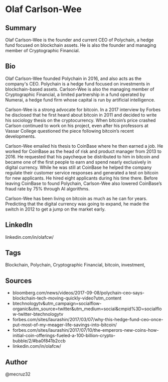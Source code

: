 # Olaf Carlson-Wee

## Summary
Olaf Carlson-Wee is the founder and current CEO of Polychain, a hedge fund focused on blockchain assets. He is also the founder and managing member of Cryptographic Financial.

## Bio
Olaf Carlson-Wee founded Polychain in 2016, and also acts as the company's CEO. Polychain is a hedge fund focused on investments in blockchain-based assets. Carlson-Wee is also the managing member of Cryptographic Financial, a limited partnership in a fund operated by Numerai, a hedge fund firm whose capital is run by artificial intelligence.

Carlson-Wee is a strong advocate for bitcoin. In a 2017 interview by Forbes he disclosed that he first heard about bitcoin in 2011 and decided to write his sociology thesis on the cryptocurrency. When bitcoin’s price crashed Carlson continued to work on his project, even after his professors at Vassar College questioned the piece following bitcoin’s recent developments. 

Carlson-Wee emailed his thesis to CoinBase where he then earned a job. He worked for CoinBase as the head of risk and product manager from 2013 to 2016. He requested that his paycheque be distributed to him in bitcoin and became one of the first people to earn and spend nearly exclusively in digital currency. While he was still at CoinBase he helped the company regulate their customer service responses and generated a test on bitcoin for new applicants. He hired eight applicants during his time there. Before leaving CoinBase to found Polychain, Carlson-Wee also lowered CoinBase’s fraud rate by 75% through AI algorithms.

Carlson-Wee has been living on bitcoin as much as he can for years. Predicting that the digital currency was going to expand, he made the switch in 2012 to get a jump on the market early. 

## LinkedIn
linkedin.com/in/olafcw/

## Tags
Blockchain, Polychain, Cryptographic Financial, bitcoin, investment,

## Sources
- bloomberg.com/news/videos/2017-09-08/polychain-ceo-says-blockchain-tech-moving-quickly-video?utm_content
- btechnologytv&utm_campaign=socialflow-organic&utm_source=twitter&utm_medium=social&cmpid%3D=socialflow-twitter-btechnologytv
- forbes.com/sites/laurashin/2017/03/07/why-this-hedge-fund-ceo-once-put-most-of-my-meager-life-savings-into-bitcoin/
- forbes.com/sites/laurashin/2017/07/10/the-emperors-new-coins-how-initial-coin-offerings-fueled-a-100-billion-crypto-bubble/2/#ba0f841b2ccb
- linkedin.com/in/olafcw/

## Author
@mecruz32
